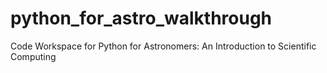# python_for_astro_walkthrough
Code Workspace for Python for Astronomers: An Introduction to Scientific Computing

